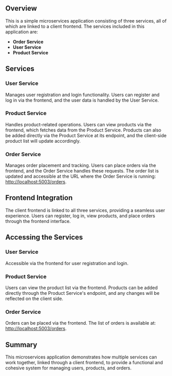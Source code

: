 <h2>Overview</h2>
<p>This is a simple microservices application consisting of three services, all of which are linked to a client frontend. The services included in this application are:</p>
<ul>
  <li><strong>Order Service</strong></li>
  <li><strong>User Service</strong></li>
  <li><strong>Product Service</strong></li>
</ul>

<h2>Services</h2>

<h3>User Service</h3>
<p>Manages user registration and login functionality. Users can register and log in via the frontend, and the user data is handled by the User Service.</p>

<h3>Product Service</h3>
<p>Handles product-related operations. Users can view products via the frontend, which fetches data from the Product Service. Products can also be added directly via the Product Service at its endpoint, and the client-side product list will update accordingly.</p>

<h3>Order Service</h3>
<p>Manages order placement and tracking. Users can place orders via the frontend, and the Order Service handles these requests. The order list is updated and accessible at the URL where the Order Service is running: <a href="http://localhost:5003/orders">http://localhost:5003/orders</a>.</p>

<h2>Frontend Integration</h2>
<p>The client frontend is linked to all three services, providing a seamless user experience. Users can register, log in, view products, and place orders through the frontend interface.</p>

<h2>Accessing the Services</h2>

<h3>User Service</h3>
<p>Accessible via the frontend for user registration and login.</p>

<h3>Product Service</h3>
<p>Users can view the product list via the frontend. Products can be added directly through the Product Service's endpoint, and any changes will be reflected on the client side.</p>

<h3>Order Service</h3>
<p>Orders can be placed via the frontend. The list of orders is available at: <a href="http://localhost:5003/orders">http://localhost:5003/orders</a>.</p>

<h2>Summary</h2>
<p>This microservices application demonstrates how multiple services can work together, linked through a client frontend, to provide a functional and cohesive system for managing users, products, and orders.</p>